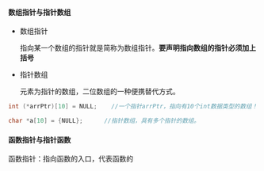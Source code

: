#### 数组指针与指针数组
- 数组指针

    指向某一个数组的指针就是简称为数组指针。**要声明指向数组的指针必须加上括号**


- 指针数组
    
    元素为指针的数组，二位数组的一种便携替代方式。

```c
int (*arrPtr)[10] = NULL;    //一个指针arrPtr，指向有10个int数据类型的数组！

char *a[10] = {NULL};      //指针数组，具有多个指针的数组。

```


















#### 函数指针与指针函数
函数指针：指向函数的入口，代表函数的 
